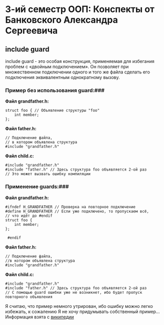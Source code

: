 # 3-ий семестр ООП: Конспекты от Банковского Александра Сергеевича #

## include guard  ##

include guard - это особая конструкция, применяемая для избегания 
проблем с «двойным подключением». Он позволяет при множественном 
подключении одного и того же файла сделать его подключения 
эквивалентным однократному вызову.

### Пример без использования guard:###

**Файл grandfather.h:**

    struct foo { // Объявление структуры "foo"
        int member; 
    };

**Файл father.h:**

    // Подключение файла,
    // в котором объявлена структура 
    #include "grandfather.h" 

**Файл child.c:**

    #include "grandfather.h"
    #include "father.h" // Здесь структура foo объявляется 2-ой раз
    // Это может вызвать ошибку компиляции

### Применение guards:###

**Файл grandfather.h:**

    #ifndef H_GRANDFATHER // Проверка на повторное подключение
    #define H_GRANDFATHER // Если уже подключено, то пропускаем всё,
    // что идёт до #endif
    struct foo {
        int member;
    };
 
     #endif

**Файл father.h:**

    // Подключение файла,
    //в котором объявлена структура 
    #include "grandfather.h" 

**Файл child.c:**
    
    #include "grandfather.h"
    #include "father.h" // Здесь структура foo объявляется 2-ой раз
    // С помощью guard ошибки уже не возникнет, ибо будет пропуск повторного объявления
    
Я считаю, что пример немного утрирован, ибо ошибку можно легко избежать, к сожалению Я не хочу придумывать собственный пример...
Информация взята с [википедии](https://ru.wikipedia.org/wiki/Include_guard)
